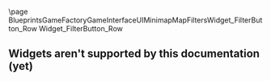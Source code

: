 \page BlueprintsGameFactoryGameInterfaceUIMinimapMapFiltersWidget_FilterButton_Row Widget_FilterButton_Row
## Widgets aren't supported by this documentation (yet)

